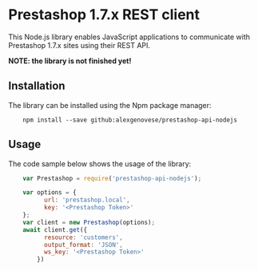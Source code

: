 # Prestashop 1.7.x REST client

This Node.js library enables JavaScript applications to communicate with Prestashop 1.7.x sites using their REST API.

**NOTE: the library is not finished yet!**


## Installation

The library can be installed using the Npm package manager:

```
    npm install --save github:alexgenovese/prestashop-api-nodejs
```

## Usage

The code sample below shows the usage of the library:

```javascript
    var Prestashop = require('prestashop-api-nodejs');

    var options = {
          url: 'prestashop.local',
          key: '<Prestashop Token>'
    };
    var client = new Prestashop(options);
    await client.get({
          resource: 'customers',
          output_format: 'JSON',
          ws_key: '<Prestashop Token>'
        })
```
